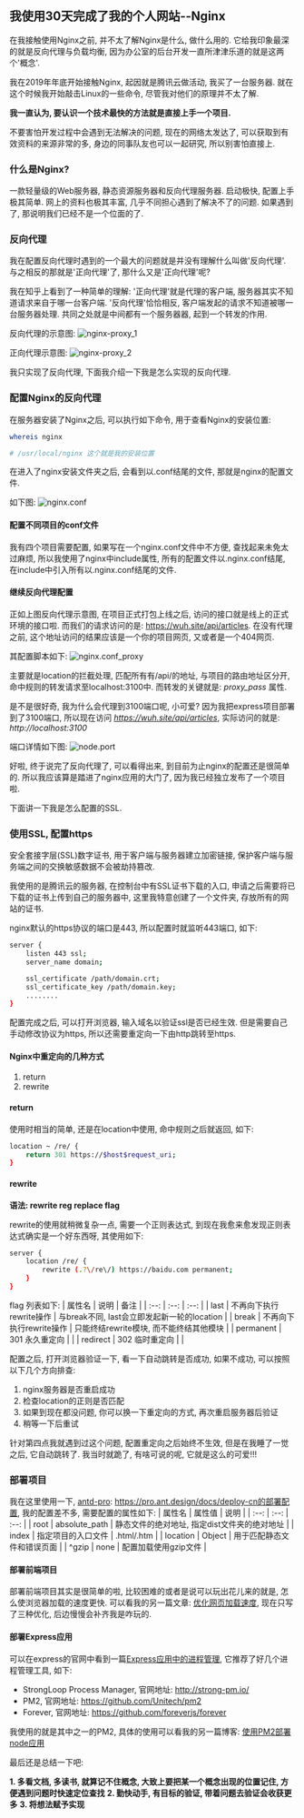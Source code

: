 ## 我使用30天完成了我的个人网站--Nginx

在我接触使用Nginx之前, 并不太了解Nginx是什么, 做什么用的. 它给我印象最深的就是反向代理与负载均衡, 因为办公室的后台开发一直所津津乐道的就是这两个'概念'.

我在2019年年底开始接触Nginx, 起因就是腾讯云做活动, 我买了一台服务器. 就在这个时候我开始敲击Linux的一些命令, 尽管我对他们的原理并不太了解.

**我一直认为, 要认识一个技术最快的方法就是直接上手一个项目.**

不要害怕开发过程中会遇到无法解决的问题, 现在的网络太发达了, 可以获取到有效资料的来源非常的多, 身边的同事队友也可以一起研究, 所以别害怕直接上.

### 什么是Nginx?
一款轻量级的Web服务器, 静态资源服务器和反向代理服务器. 启动极快, 配置上手极其简单. 网上的资料也极其丰富, 几乎不同担心遇到了解决不了的问题. 如果遇到了, 那说明我们已经不是一个位面的了.

### 反向代理
我在配置反向代理时遇到的一个最大的问题就是并没有理解什么叫做'反向代理'. 与之相反的那就是'正向代理'了, 那什么又是'正向代理'呢? 

我在知乎上看到了一种简单的理解: '正向代理'就是代理的客户端, 服务器其实不知道请求来自于哪一台客户端. '反向代理'恰恰相反, 客户端发起的请求不知道被哪一台服务器处理. 共同之处就是中间都有一个服务器器, 起到一个转发的作用.

反向代理的示意图: 
![nginx-proxy_1]

正向代理示意图:
![nginx-proxy_2]

我只实现了反向代理, 下面我介绍一下我是怎么实现的反向代理.

### 配置Nginx的反向代理
在服务器安装了Nginx之后, 可以执行如下命令, 用于查看Nginx的安装位置: 
```bash
whereis nginx

# /usr/local/nginx 这个就是我的安装位置
```
在进入了nginx安装文件夹之后, 会看到以.conf结尾的文件, 那就是nginx的配置文件.

如下图: 
![nginx.conf]

#### 配置不同项目的conf文件
我有四个项目需要配置, 如果写在一个nginx.conf文件中不方便, 查找起来未免太过麻烦, 所以我使用了nginx中include属性, 所有的配置文件以.nginx.conf结尾, 在include中引入所有以.nginx.conf结尾的文件.

#### 继续反向代理配置
正如上图反向代理示意图, 在项目正式打包上线之后, 访问的接口就是线上的正式环境的接口啦. 而我们的请求访问的是: https://wuh.site/api/articles. 在没有代理之前, 这个地址访问的结果应该是一个你的项目网页, 又或者是一个404网页.

其配置脚本如下: 
![nginx.conf_proxy]

主要就是location的拦截处理, 匹配所有有/api/的地址, 与项目的路由地址区分开, 命中规则的转发请求至localhost:3100中. 而转发的关键就是: *proxy_pass* 属性. 

是不是很好奇, 我为什么会代理到3100端口呢, 小可爱? 因为我把express项目部署到了3100端口, 所以现在访问 *https://wuh.site/api/articles*, 实际访问的就是: *http://localhost:3100*

端口详情如下图:
![node.port]

好啦, 终于说完了反向代理了, 可以看得出来, 到目前为止nginx的配置还是很简单的. 所以我应该算是踏进了nginx应用的大门了, 因为我已经独立发布了一个项目啦.

下面讲一下我是怎么配置的SSL.

### 使用SSL, 配置https

安全套接字层(SSL)数字证书, 用于客户端与服务器建立加密链接, 保护客户端与服务端之间的交换敏感数据不会被劫持篡改. 

我使用的是腾讯云的服务器, 在控制台中有SSL证书下载的入口, 申请之后需要将已下载的证书上传到自己的服务器中, 这里我特意创建了一个文件夹, 存放所有的网站的证书. 

nginx默认的https协议的端口是443, 所以配置时就监听443端口, 如下: 
```bash
server {
    listen 443 ssl;
    server_name domain;

    ssl_certificate /path/domain.crt;
    ssl_certificate_key /path/domain.key;
    ........
}
```
配置完成之后, 可以打开浏览器, 输入域名以验证ssl是否已经生效. 但是需要自己手动修改协议为https, 所以还需要重定向一下由http跳转至https.

#### Nginx中重定向的几种方式

1. return
2. rewrite

#### return

使用时相当的简单, 还是在location中使用, 命中规则之后就返回, 如下: 
```bash
location ~ /re/ {
    return 301 https://$host$request_uri;
}
```

#### rewrite

**语法: rewrite reg replace flag**

rewrite的使用就稍微复杂一点, 需要一个正则表达式, 到现在我愈来愈发现正则表达式确实是一个好东西呀, 其使用如下: 
```bash
server {
    location /re/ {
        rewrite (.?\/re\/) https://baidu.com permanent;
    }
}
```

flag 列表如下: 
| 属性名 |  说明 | 备注 |
| :--:  | :--: | :--: |
| last  |  不再向下执行rewrite操作    | 与break不同, last会立即发起新一轮的location      |
| break | 不再向下执行rewrite操作 | 只能终结rewrite模块, 而不能终结其他模块 |
| permanent | 301 永久重定向 | |
| redirect | 302 临时重定向 | |

配置之后, 打开浏览器验证一下, 看一下自动跳转是否成功, 如果不成功, 可以按照以下几个方向排查: 
1. nginx服务器是否重启成功
2. 检查location的正则是否匹配
3. 如果到现在都没问题, 你可以换一下重定向的方式, 再次重启服务器后验证
4. 稍等一下后重试

针对第四点我就遇到过这个问题, 配置重定向之后始终不生效, 但是在我睡了一觉之后, 它自动跳转了. 我当时就跪了, 有啥可说的呢, 它就是这么的可爱!!!


### 部署项目

我在这里使用一下, [antd-pro]: https://pro.ant.design/docs/deploy-cn的部署配置, 我的配置差不多, 需要配置的属性如下: 
| 属性名 | 属性值 | 说明 |
| :--: | :--: | :--: |
| root | absolute_path | 静态文件的绝对地址, 指定dist文件夹的绝对地址 |
| index | 指定项目的入口文件 | .html/.htm |
| location | Object | 用于匹配静态文件和错误页面 |
| ^gzip | none | 配置加载使用gzip文件 |

#### 部署前端项目

部署前端项目其实是很简单的啦, 比较困难的或者是说可以玩出花儿来的就是, 怎么使浏览器加载的速度更快. 可以看我的另一篇文章: [优化网页加载速度], 现在只写了三种优化, 后边慢慢会补齐我是咋玩的.

#### 部署Express应用

可以在express的官网中看到一篇[Express应用中的进程管理], 它推荐了好几个进程管理工具, 如下:

+ StrongLoop Process Manager, 官网地址: http://strong-pm.io/
+ PM2, 官网地址: https://github.com/Unitech/pm2
+ Forever, 官网地址: https://github.com/foreverjs/forever

我使用的就是其中之一的PM2, 具体的使用可以看我的另一篇博客: [使用PM2部署node应用]

最后还是总结一下吧:

**1. 多看文档, 多读书, 就算记不住概念, 大致上要把某一个概念出现的位置记住, 方便遇到问题时快速定位查找**
**2. 勤快动手, 有目标的验证, 带着问题去验证会收获更多**
**3. 将想法赋予实现**



[nginx-proxy_1]: https://src.wuh.site/img/20041101.png
[nginx-proxy_2]: https://src.wuh.site/img/20041102.png
[nginx.conf]: https://src.wuh.site/img/20041103.png
[nginx.conf_proxy]: https://src.wuh.site/img/20041104.png
[node.port]: https://src.wuh.site/img/20041105.png
[antd-pro]: https://pro.ant.design/docs/deploy-cn
[优化网页加载速度]: https://www.wuh.site/b/func/5e8557be08cd3a01bc20b159
[Express应用中的进程管理]: http://expressjs.com/zh-cn/advanced/pm.html#pm2
[使用PM2部署node应用]: https://www.wuh.site/b/func/5e524b2459dc028de01f79a0